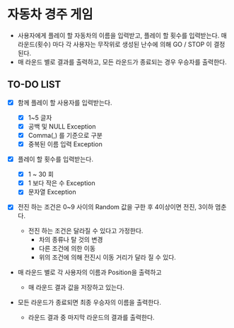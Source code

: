 # 자동차 경주 게임

- 사용자에게 플레이 할 자동차의 이름을 입력받고, 플레이 할 횟수를 입력받는다. 매 라운드(횟수) 마다 각 사용자는 무작위로 생성된 난수에 의해 GO / STOP 이 결정된다.
- 매 라운드 별로 결과를 출력하고, 모든 라운드가 종료되는 경우 우승자를 출력한다.

## TO-DO LIST

- [x] 함께 플레이 할 사용자를 입력받는다.

    - [x] 1~5 글자
    - [x] 공백 및 NULL Exception
    - [x] Comma(,) 를 기준으로 구분
    - [x] 중복된 이름 입력 Exception
    
- [x] 플레이 할 횟수를 입력받는다.
    
    - [x] 1 ~ 30 회
    - [x] 1 보다 작은 수 Exception
    - [x] 문자열 Exception

- [x] 전진 하는 조건은 0~9 사이의 Random 값을 구한 후 4이상이면 전진, 3이하 멈춘다.
    
    - 전진 하는 조건은 달라질 수 있다고 가정한다.
        - 차의 종류나 탈 것의 변경
        - 다른 조건에 의한 이동
        - 위의 조건에 의해 전진시 이동 거리가 달라 질 수 있다.

- 매 라운드 별로 각 사용자의 이름과 Position을 출력하고

    - 매 라운드 결과 값을 저장하고 있는다.

- 모든 라운드가 종료되면 최종 우승자의 이름을 출력한다.
     
    - 라운드 결과 중 마지막 라운드의 결과를 출력한다.
    
